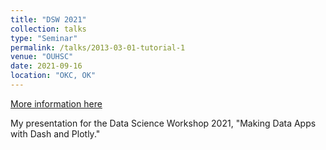 ```yaml
---
title: "DSW 2021"
collection: talks
type: "Seminar"
permalink: /talks/2013-03-01-tutorial-1
venue: "OUHSC"
date: 2021-09-16
location: "OKC, OK"
---
```


[More information here](https://mediasite.ouhsc.edu/Mediasite/Channel/python)

My presentation for the Data Science Workshop 2021, "Making Data Apps with Dash and Plotly." 

